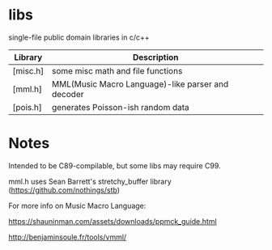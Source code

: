 # libs
single-file public domain libraries in c/c++

Library                               | Description
--------------------------------------| -----------
[misc.h]              | some misc math and file functions
[mml.h]               | MML(Music Macro Language)-like parser and decoder
[pois.h]              | generates Poisson-ish random data


# Notes
Intended to be C89-compilable, but some libs may require C99.

mml.h uses Sean Barrett's stretchy_buffer library
(https://github.com/nothings/stb)

For more info on Music Macro Language:

https://shauninman.com/assets/downloads/ppmck_guide.html

http://benjaminsoule.fr/tools/vmml/
